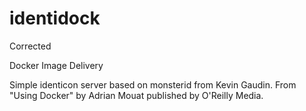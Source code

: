 identidock
==========

Corrected

Docker Image Delivery

Simple identicon server based on monsterid from Kevin Gaudin.
From "Using Docker" by Adrian Mouat published by O'Reilly Media.
